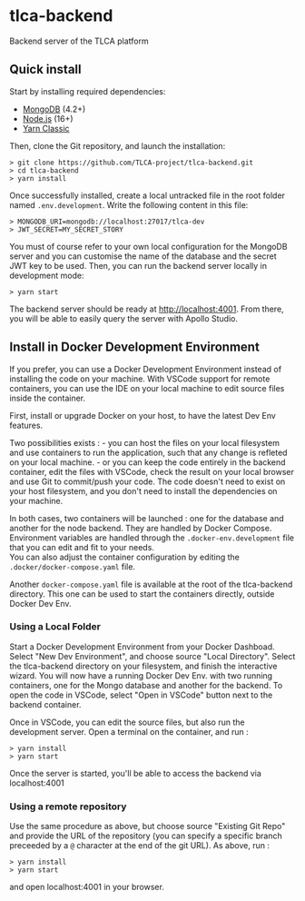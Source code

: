 # tlca-backend

Backend server of the TLCA platform

## Quick install

Start by installing required dependencies:

- [MongoDB](https://www.mongodb.com/try/download/community) (4.2+)
- [Node.js](https://nodejs.org) (16+)
- [Yarn Classic](https://classic.yarnpkg.com)

Then, clone the Git repository, and launch the installation:

    > git clone https://github.com/TLCA-project/tlca-backend.git
    > cd tlca-backend
    > yarn install

Once successfully installed, create a local untracked file in the root folder named `.env.development`. Write the following content in this file:

    > MONGODB_URI=mongodb://localhost:27017/tlca-dev
    > JWT_SECRET=MY_SECRET_STORY

You must of course refer to your own local configuration for the MongoDB server and you can customise the name of the database and the secret JWT key to be used. Then, you can run the backend server locally in development mode:

    > yarn start

The backend server should be ready at [http://localhost:4001](http://localhost:4001). From there, you will be able to easily query the server with Apollo Studio.

## Install in Docker Development Environment

If you prefer, you can use a Docker Development Environment instead of installing the code on your machine.  With VSCode support for remote containers, you can use the IDE on your local machine to edit source files inside the container.  

First, install or upgrade Docker on your host, to have the latest Dev Env features.  
  
Two possibilities exists  : 
    - you can host the files on your local filesystem and use containers to run the application, such that any change is refleted on your local machine. 
    - or you can keep the code entirely in the backend container, edit the files with VSCode, check the result on your local browser and use Git to commit/push your code.  The code doesn't need to exist on your host filesystem, and you don't need to install the dependencies on your machine.  

In both cases, two containers will be launched : one for the database and another for the node backend.  They are handled by Docker Compose.  
Environment variables are handled through the `.docker-env.development` file that you can edit and fit to your needs.  
You can also adjust the container configuration by editing the `.docker/docker-compose.yaml` file. 

Another `docker-compose.yaml` file is available at the root of the tlca-backend directory.  This one can be used to start the containers directly, outside Docker Dev Env.  


### Using a Local Folder  

Start a Docker Development Environment from your Docker Dashboad.  Select "New Dev Environment", and choose source "Local Directory".  Select the tlca-backend directory on your filesystem, and finish the interactive wizard. You will now have a running Docker Dev Env. with two running containers, one for the Mongo database and another for the backend.  To open the code in VSCode, select "Open in VSCode" button next to the backend container.  

Once in VSCode, you can edit the source files, but also run the development server.  Open a terminal on the container, and run : 

    > yarn install
    > yarn start

Once the server is started, you'll be able to access the backend via localhost:4001

### Using a remote repository

Use the same procedure as above, but choose source "Existing Git Repo" and provide the URL of the repository (you can specify a specific branch preceeded by a `@` character at the end of the git URL).  As above, run : 

    > yarn install
    > yarn start

and open localhost:4001 in your browser. 